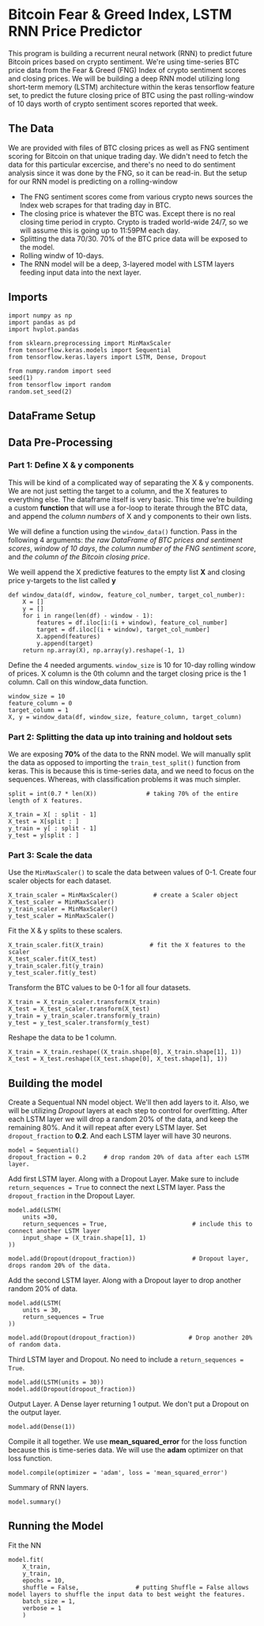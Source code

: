 # Bitcoin Fear & Greed Index, LSTM RNN Price Predictor

This program is building a recurrent neural network (RNN) to predict future Bitcoin prices based on crypto sentiment. We're using time-series BTC price data from the Fear & Greed (FNG) Index of crypto sentiment scores and closing prices. We will be building a deep RNN model utilizing long short-term memory (LSTM) architecture within the keras tensorflow feature set, to predict the future closing price of BTC using the past rolling-window of 10 days worth of crypto sentiment scores reported that week. 

## The Data

We are provided with files of BTC closing prices as well as FNG sentiment scoring for Bitcoin on that unique trading day. We didn't need to fetch the data for this particular excercise, and there's no need to do sentiment analysis since it was done by the FNG, so it can be read-in. But the setup for our RNN model is predicting on a rolling-window

* The FNG sentiment scores come from various crypto news sources the Index web scrapes for that trading day in BTC.
* The closing price is whatever the BTC was. Except there is no real closing time period in crypto. Crypto is traded world-wide 24/7, so we will assume this is going up to 11:59PM each day. 
* Splitting the data 70/30. 70% of the BTC price data will be exposed to the model.
* Rolling windw of 10-days.
* The RNN model will be a deep, 3-layered model with LSTM layers feeding input data into the next layer.


## Imports
```
import numpy as np
import pandas as pd
import hvplot.pandas

from sklearn.preprocessing import MinMaxScaler
from tensorflow.keras.models import Sequential
from tensorflow.keras.layers import LSTM, Dense, Dropout

from numpy.random import seed
seed(1)
from tensorflow import random
random.set_seed(2)
```

## DataFrame Setup




## Data Pre-Processing

### Part 1: Define X & y components

This will be kind of a complicated way of separating the X & y components. We are not just setting the target to a column, and the X features to everything else. The dataframe itself is very basic. This time we're building a custom **function** that will use a for-loop to iterate through the BTC data, and append the *column numbers* of X and y components to their own lists.  

We will define a function using the `window_data()` function. Pass in the following 4 arguments: *the raw DataFrame of BTC prices and sentiment scores*, *window of 10 days*, *the column number of the FNG sentiment score*, and *the column of the Bitcoin closing price*.

We weill append the X predictive features to the empty list **X** and closing price y-targets to the list called **y**

```
def window_data(df, window, feature_col_number, target_col_number):
    X = []
    y = []
    for i in range(len(df) - window - 1):
        features = df.iloc[i:(i + window), feature_col_number]
        target = df.iloc[(i + window), target_col_number]
        X.append(features)
        y.append(target)
    return np.array(X), np.array(y).reshape(-1, 1)
```

Define the 4 needed arguments. `window_size` is 10 for 10-day rolling window of prices. X column is the 0th column and the target closing price is the 1 column. Call on this window_data function. 
```
window_size = 10
feature_column = 0
target_column = 1
X, y = window_data(df, window_size, feature_column, target_column)
```

### Part 2: Splitting the data up into training and holdout sets

We are exposing **70%** of the data to the RNN model. We will manually split the data as opposed to importing the `train_test_split()` function from keras. This is because this is time-series data, and we need to focus on the sequences. Whereas, with classification problems it was much simpler. 

```
split = int(0.7 * len(X))              # taking 70% of the entire length of X features. 

X_train = X[ : split - 1]
X_test = X[split : ] 
y_train = y[ : split - 1]
y_test = y[split : ]
```

### Part 3: Scale the data

Use the `MinMaxScaler()` to scale the data between values of 0-1. Create four scaler objects for each dataset. 

```
X_train_scaler = MinMaxScaler()          # create a Scaler object
X_test_scaler = MinMaxScaler()
y_train_scaler = MinMaxScaler()
y_test_scaler = MinMaxScaler()
```

Fit the X & y splits to these scalers.
```
X_train_scaler.fit(X_train)             # fit the X features to the scaler
X_test_scaler.fit(X_test)
y_train_scaler.fit(y_train)
y_test_scaler.fit(y_test)
```

Transform the BTC values to be 0-1 for all four datasets.
```
X_train = X_train_scaler.transform(X_train)
X_test = X_test_scaler.transform(X_test)
y_train = y_train_scaler.transform(y_train)
y_test = y_test_scaler.transform(y_test)
```
Reshape the data to be 1 column.

```
X_train = X_train.reshape((X_train.shape[0], X_train.shape[1], 1))
X_test = X_test.reshape((X_test.shape[0], X_test.shape[1], 1))
```

## Building the model

Create a Sequentual NN model object. We'll then add layers to it. Also, we will be utilizing *Dropout* layers at each step to control for overfitting. After each LSTM layer we will drop a random 20% of the data, and keep the remaining 80%. And it will repeat after every LSTM layer. Set `dropout_fraction` to **0.2**. And each LSTM layer will have 30 neurons. 
```
model = Sequential()
dropout_fraction = 0.2     # drop random 20% of data after each LSTM layer.
```
Add first LSTM layer. Along with a Dropout Layer. Make sure to include `return_sequences = True` to connect the next LSTM layer. Pass the `dropout_fraction` in the Dropout Layer. 
```
model.add(LSTM(
    units =30,
    return_sequences = True,                        # include this to connect another LSTM layer
    input_shape = (X_train.shape[1], 1)
))

model.add(Dropout(dropout_fraction))                # Dropout layer, drops random 20% of the data.
```
Add the second LSTM layer. Along with a Dropout layer to drop another random 20% of data.
```
model.add(LSTM(
    units = 30,
    return_sequences = True                         
))

model.add(Dropout(dropout_fraction))               # Drop another 20% of random data.
```

Third LSTM layer and Dropout. No need to include a `return_sequences = True`.
```
model.add(LSTM(units = 30))
model.add(Dropout(dropout_fraction))
```

Output Layer. A Dense layer returning 1 output. We don't put a Dropout on the output layer.
```
model.add(Dense(1))
```

Compile it all together. We use **mean_squared_error** for the loss function because this is time-series data. We will use the **adam** optimizer on that loss function.
```
model.compile(optimizer = 'adam', loss = 'mean_squared_error')
```

Summary of RNN layers.
```
model.summary()
```

## Running the Model



Fit the NN 

```
model.fit(
    X_train,
    y_train,
    epochs = 10,
    shuffle = False,                # putting Shuffle = False allows model layers to shuffle the input data to best weight the features. 
    batch_size = 1,
    verbose = 1
    )
```


